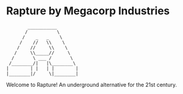 # Rapture by Megacorp Industries
```
        ___________ 
       /           \ 
      /    _   _    \ 
     /    //   \\    \ 
    /    //     \\    \  
   /     \\_____//     \   
  /       \ ___ /       \       
 /________/|   |\________\      
|        | |   | |        |      
|________|/     \|________|

```
Welcome to Rapture! An underground alternative for the 21st century.
